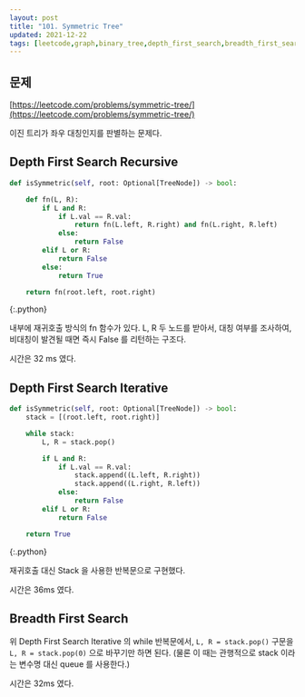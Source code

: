 ```yaml
---
layout: post
title: "101. Symmetric Tree"
updated: 2021-12-22
tags: [leetcode,graph,binary_tree,depth_first_search,breadth_first_search]
---
```


## 문제

[https://leetcode.com/problems/symmetric-tree/](https://leetcode.com/problems/symmetric-tree/)

이진 트리가 좌우 대칭인지를 판별하는 문제다.

## Depth First Search Recursive

```python
def isSymmetric(self, root: Optional[TreeNode]) -> bool:

    def fn(L, R):
        if L and R:
            if L.val == R.val:
                return fn(L.left, R.right) and fn(L.right, R.left)
            else:
                return False
        elif L or R:
            return False
        else:
            return True

    return fn(root.left, root.right)
```
{:.python}

내부에 재귀호출 방식의 fn 함수가 있다. L, R 두 노드를 받아서, 대칭 여부를 조사하여, 비대칭이 발견될 때면 즉시 False 를 리턴하는 구조다.

시간은 32 ms 였다.

## Depth First Search Iterative

```python
def isSymmetric(self, root: Optional[TreeNode]) -> bool:
    stack = [(root.left, root.right)]

    while stack:
        L, R = stack.pop()

        if L and R:
            if L.val == R.val:
                stack.append((L.left, R.right))
                stack.append((L.right, R.left))
            else:
                return False
        elif L or R:
            return False

    return True
```
{:.python}

재귀호출 대신 Stack 을 사용한 반복문으로 구현했다.

시간은 36ms 였다.

## Breadth First Search

위 Depth First Search Iterative 의 while 반복문에서, `L, R = stack.pop()` 구문을 `L, R = stack.pop(0)` 으로 바꾸기만 하면 된다. (물론 이 때는 관행적으로 stack 이라는 변수명 대신 queue 를 사용한다.)

시간은 32ms 였다.